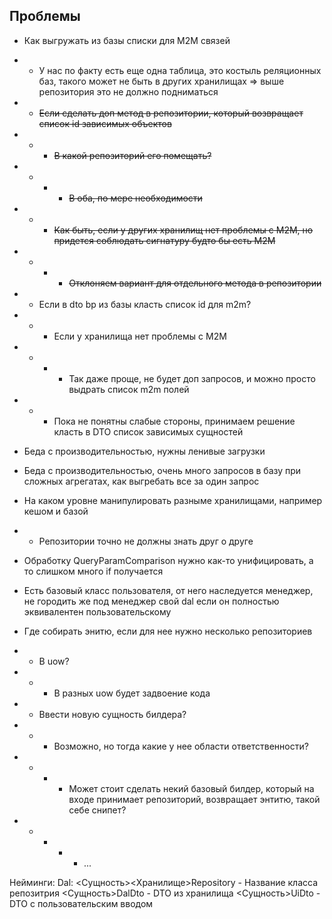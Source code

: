 Проблемы
--

* Как выгружать из базы списки для M2M связей
* * У нас по факту есть еще одна таблица, это костыль реляционных баз, такого может не быть в других хранилищах
        => выше репозитория это не должно подниматься
* * ~~Если сделать доп метод в репозитории, который возвращает список id зависимых объектов~~
* * * ~~В какой репозиторий его помещать?~~
* * * * ~~В оба, по мере необходимости~~
* * * ~~Как быть, если у других хранилищ нет проблемы с M2M, но придется соблюдать сигнатуру будто бы есть М2М~~
* * * * ~~Отклоняем вариант для отдельного метода в репозитории~~
* * Если в dto bp из базы класть список id для m2m?
* * * Если у хранилища нет проблемы с M2M
* * * * Так даже проще, не будет доп запросов, и можно просто выдрать список m2m полей
* * * Пока не понятны слабые стороны, принимаем решение класть в DTO список зависимых сущностей


* Беда с производительностью, нужны ленивые загрузки
* Беда с производительностью, очень много запросов в базу при сложных агрегатах, как выгребать все за один запрос
* На каком уровне манипулировать разныме хранилищами, например кешом и базой
* * Репозитории точно не должны знать друг о друге
* Обработку QueryParamComparison нужно как-то унифицировать, а то слишком много if получается
* Есть базовый класс пользователя, от него наследуется менеджер, не городить же под менеджер свой dal если он полностью эквивалентен пользовательскому
* Где собирать энитю, если для нее нужно несколько репозиториев
* * В uow?
* * * В разных uow будет задвоение кода
* * Ввести новую сущность билдера?
* * * Возможно, но тогда какие у нее области ответственности?
* * * * Может стоит сделать некий базовый билдер, который на входе принимает репозиторий, возвращает энтитю, такой себе снипет?
* * * * * ...


Нейминги:
Dal:
<Сущность><Хранилище>Repository - Название класса репозитрия
<Сущность>DalDto - DTO из хранилища
<Сущность>UiDto - DTO с пользовательским вводом
